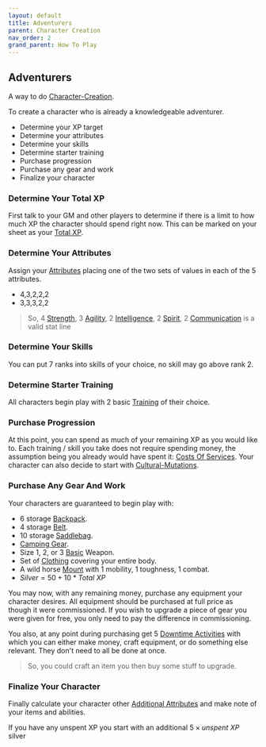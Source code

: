 ```yaml
---
layout: default
title: Adventurers
parent: Character Creation
nav_order: 2
grand_parent: How To Play
---
```

## Adventurers
A way to do [Character-Creation](Character-Creation).

To create a character who is already a knowledgeable adventurer. 
* Determine your XP target
* Determine your attributes
* Determine your skills
* Determine starter training
* Purchase progression
* Purchase any gear and work
* Finalize your character

### Determine Your Total XP
First talk to your GM and other players to determine if there is a limit to how much XP the character should spend right now. This can be marked on your sheet as your [Total XP](Stats#Total%20XP).

### Determine Your Attributes
Assign your [Attributes](Stats#Attributes) placing one of the two sets of values in each of the 5 attributes.
* 4,3,2,2,2
* 3,3,3,2,2

> So, 4 [Strength](Strength), 3 [Agility](Agility), 2 [Intelligence](Intelligence), 2 [Spirit](Spirit), 2 [Communication](Communication) is a valid stat line 

### Determine Your Skills
You can put 7 ranks into skills of your choice, no skill may go above rank 2.

### Determine Starter Training
All characters begin play with 2 basic [Training](Character-Development#Training) of their choice.

### Purchase Progression
At this point, you can spend as much of your remaining XP as you would like to. Each training / skill you take does not require spending money, the assumption being you already would have spent it: [Costs Of Services](Services#Costs%20Of%20Services). Your character can also decide to start with [Cultural-Mutations](Cultural-Mutations).

### Purchase Any Gear And Work
Your characters are guaranteed to begin play with:
* 6 storage [Backpack](Storage#Backpack).
* 4 storage [Belt](Storage#Belt).
* 10 storage [Saddlebag](Storage#Saddlebag).
* [Camping Gear](Example-Gear#Camping%20Gear).
* Size 1, 2, or 3 [Basic](Weapons#Basic) Weapon.
* Set of [Clothing](Example-Gear#Clothing) covering your entire body.
* A wild horse [Mount](Mounts) with 1 mobility, 1 toughness, 1 combat.
* $Silver = 50 + 10 * Total\ XP$

You may now, with any remaining money, purchase any equipment your character desires. All equipment should be purchased at full price as though it were commissioned. If you wish to upgrade a piece of gear you were given for free, you only need to pay the difference in commissioning.

You also, at any point during purchasing get 5 [Downtime Activities](Activities#Downtime%20Activity) with which you can either make money, craft equipment, or do something else relevant. They don't need to all be done at once. 

> So, you could craft an item you then buy some stuff to upgrade.

### Finalize Your Character
Finally calculate your character other [Additional Attributes](Stats#Additional%20Attributes) and make note of your items and abilities.

If you have any unspent XP you start with an additional $5 \times unspent\ XP$ silver



